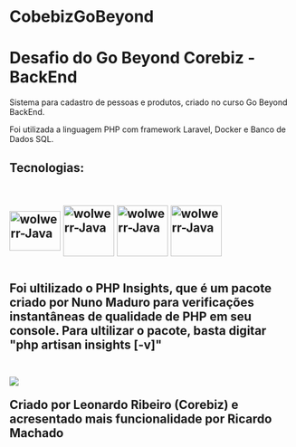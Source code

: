# CobebizGoBeyond

<h1>Desafio do Go Beyond Corebiz - BackEnd</h1>

Sistema para cadastro de pessoas e produtos, criado no curso Go Beyond BackEnd.

Foi utilizada a linguagem PHP com framework Laravel, Docker e Banco de Dados SQL.

<h2>Tecnologias:<h2/>
<div style="display: inline_block"><br>
<img align="center" alt="wolwerr-Java" height="70" width="90" src="https://i.imgur.com/eWcYQfi.png"> 
<img align="center" alt="wolwerr-Java" height="90" width="90" src="https://i.imgur.com/qWHa1mL.png">
<img align="center" alt="wolwerr-Java" height="90" width="90" src="https://i.imgur.com/G8JdM0k.png">
<img align="center" alt="wolwerr-Java" height="90" width="90" src="https://i.imgur.com/BsbdHTN.png">
    
<div/>
    
##
    
<div>

Foi ultilizado o PHP Insights, que é um pacote criado por Nuno Maduro para verificações instantâneas de qualidade de PHP em seu console.
Para ultilizar o pacote, basta digitar "php artisan insights [-v]"

<div/>
    
 ##
    
<div>
   <img src="https://i.imgur.com/fT0WbPL.jpg"/>
<div/>






Criado por Leonardo Ribeiro (Corebiz) e acresentado mais funcionalidade por Ricardo Machado
